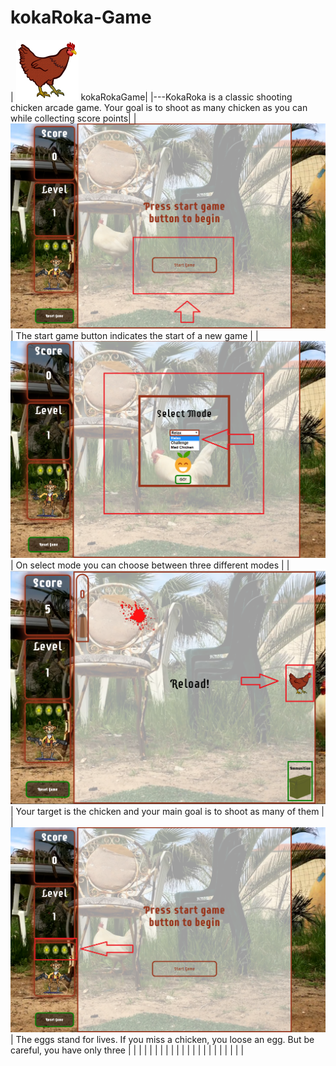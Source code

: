# kokaRoka-Game
|  <img src='https://github.com/danilostevanovic/kokaRoka-Game/blob/master/assets/images/chicken-1.png'/> kokaRokaGame|
|---KokaRoka is a classic shooting chicken arcade game. Your goal is to shoot as many chicken as you can while collecting score points|
| <img src='https://github.com/danilostevanovic/kokaRoka-Game/blob/master/info/start.png'/>  | The start game button indicates the start of a new game  |
| <img src='https://github.com/danilostevanovic/kokaRoka-Game/blob/master/info/mode.png'/>  |  On select mode you can choose between three different modes |
| <img src='https://github.com/danilostevanovic/kokaRoka-Game/blob/master/info/target.png'/>  | Your target is the chicken and your main goal is to shoot as many of them  |
| <img src='https://github.com/danilostevanovic/kokaRoka-Game/blob/master/info/level.png'/>  | The eggs stand for lives. If you miss a chicken, you loose an egg. But be careful, you have only three  |
|   |   |
|   |   |
|   |   |
|   |   |
|   |   |
|   |   |
|   |   |
